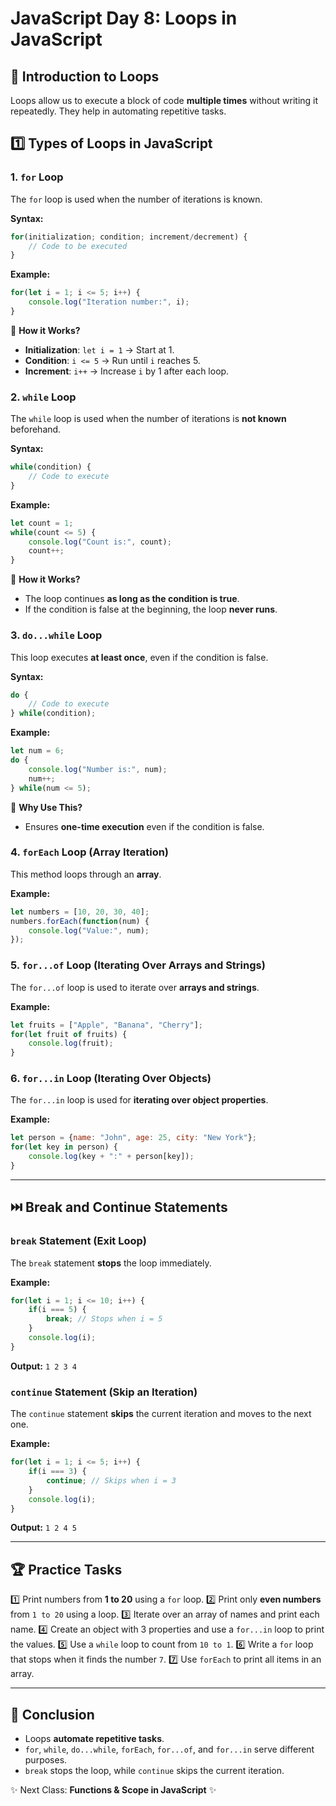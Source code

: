 # JavaScript Day 8: Loops in JavaScript

## 🔄 Introduction to Loops
Loops allow us to execute a block of code **multiple times** without writing it repeatedly. They help in automating repetitive tasks.

## 1️⃣ **Types of Loops in JavaScript**
### **1. `for` Loop**
The `for` loop is used when the number of iterations is known.

**Syntax:**
```javascript
for(initialization; condition; increment/decrement) {
    // Code to be executed
}
```

**Example:**
```javascript
for(let i = 1; i <= 5; i++) {
    console.log("Iteration number:", i);
}
```
🔹 **How it Works?**
- **Initialization**: `let i = 1` → Start at 1.
- **Condition**: `i <= 5` → Run until `i` reaches 5.
- **Increment**: `i++` → Increase `i` by 1 after each loop.

### **2. `while` Loop**
The `while` loop is used when the number of iterations is **not known** beforehand.

**Syntax:**
```javascript
while(condition) {
    // Code to execute
}
```

**Example:**
```javascript
let count = 1;
while(count <= 5) {
    console.log("Count is:", count);
    count++;
}
```
🔹 **How it Works?**
- The loop continues **as long as the condition is true**.
- If the condition is false at the beginning, the loop **never runs**.

### **3. `do...while` Loop**
This loop executes **at least once**, even if the condition is false.

**Syntax:**
```javascript
do {
    // Code to execute
} while(condition);
```

**Example:**
```javascript
let num = 6;
do {
    console.log("Number is:", num);
    num++;
} while(num <= 5);
```
🔹 **Why Use This?**
- Ensures **one-time execution** even if the condition is false.

### **4. `forEach` Loop (Array Iteration)**
This method loops through an **array**.

**Example:**
```javascript
let numbers = [10, 20, 30, 40];
numbers.forEach(function(num) {
    console.log("Value:", num);
});
```

### **5. `for...of` Loop (Iterating Over Arrays and Strings)**
The `for...of` loop is used to iterate over **arrays and strings**.

**Example:**
```javascript
let fruits = ["Apple", "Banana", "Cherry"];
for(let fruit of fruits) {
    console.log(fruit);
}
```

### **6. `for...in` Loop (Iterating Over Objects)**
The `for...in` loop is used for **iterating over object properties**.

**Example:**
```javascript
let person = {name: "John", age: 25, city: "New York"};
for(let key in person) {
    console.log(key + ":" + person[key]);
}
```

---
## ⏭️ **Break and Continue Statements**
### **`break` Statement (Exit Loop)**
The `break` statement **stops** the loop immediately.

**Example:**
```javascript
for(let i = 1; i <= 10; i++) {
    if(i === 5) {
        break; // Stops when i = 5
    }
    console.log(i);
}
```
**Output:** `1 2 3 4`

### **`continue` Statement (Skip an Iteration)**
The `continue` statement **skips** the current iteration and moves to the next one.

**Example:**
```javascript
for(let i = 1; i <= 5; i++) {
    if(i === 3) {
        continue; // Skips when i = 3
    }
    console.log(i);
}
```
**Output:** `1 2 4 5`

---
## 🏆 **Practice Tasks**
1️⃣ Print numbers from **1 to 20** using a `for` loop.
2️⃣ Print only **even numbers** from `1 to 20` using a loop.
3️⃣ Iterate over an array of names and print each name.
4️⃣ Create an object with 3 properties and use a `for...in` loop to print the values.
5️⃣ Use a `while` loop to count from `10 to 1`.
6️⃣ Write a `for` loop that stops when it finds the number `7`.
7️⃣ Use `forEach` to print all items in an array.

---
## 🎯 **Conclusion**
- Loops **automate repetitive tasks**.
- `for`, `while`, `do...while`, `forEach`, `for...of`, and `for...in` serve different purposes.
- `break` stops the loop, while `continue` skips the current iteration.

✨ Next Class: **Functions & Scope in JavaScript** ✨

